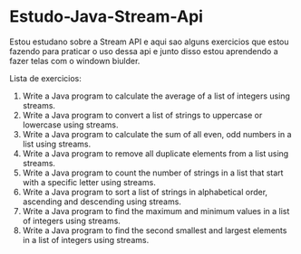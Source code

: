 # Estudo-Java-Stream-Api
Estou estudano sobre a Stream API e aqui sao alguns exercicios  que estou fazendo para praticar o uso dessa
api e junto disso estou aprendendo a fazer telas com o windown biulder.

Lista de exercicios:
1. Write a Java program to calculate the average of a list of integers using streams.
2. Write a Java program to convert a list of strings to uppercase or lowercase using streams.
3. Write a Java program to calculate the sum of all even, odd numbers in a list using streams.
4. Write a Java program to remove all duplicate elements from a list using streams.
5. Write a Java program to count the number of strings in a list that start with a specific letter using streams.
6. Write a Java program to sort a list of strings in alphabetical order, ascending and descending using streams.
7. Write a Java program to find the maximum and minimum values in a list of integers using streams.
8. Write a Java program to find the second smallest and largest elements in a list of integers using streams.


